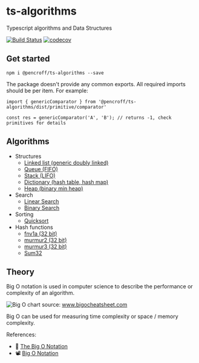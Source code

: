 # ts-algorithms
Typescript algorithms and Data Structures

[![Build Status](https://travis-ci.org/Pencroff/ts-algorithms.svg?branch=master)](https://travis-ci.org/Pencroff/ts-algorithms)
[![codecov](https://codecov.io/gh/Pencroff/ts-algorithms/branch/master/graph/badge.svg)](https://codecov.io/gh/Pencroff/ts-algorithms)

## Get started

`npm i @pencroff/ts-algorithms --save`

The package doesn't provide any common exports. All required imports should be per item.
For example:

```
import { genericComparator } from '@pencroff/ts-algorithms/dist/primitive/comparator'

const res = genericComparator('A', 'B'); // returns -1, check primitives for details
```

## Algorithms

* Structures
    * [Linked list (generic doubly linked)](https://ts-algorithms.pencroff.com/classes/structure.linkedlist.html)
    * [Queue (FIFO)](https://ts-algorithms.pencroff.com/classes/structure.queue.html)
    * [Stack (LIFO)](https://ts-algorithms.pencroff.com/classes/structure.stack.html)
    * [Dictionary (hash table, hash map)](https://ts-algorithms.pencroff.com/classes/structure.dictionary.html)
    * [Heap (binary min heap)](https://ts-algorithms.pencroff.com/classes/structure.binaryheap.html)
* Search
    * [Linear Search](https://ts-algorithms.pencroff.com/modules/search.html#linearindexof)
    * [Binary Search](https://ts-algorithms.pencroff.com/modules/search.html#binaryindexof)
* Sorting
    * [Quicksort](https://ts-algorithms.pencroff.com/modules/sort.html#qsort)
* Hash functions
    * [fnv1a (32 bit)](https://ts-algorithms.pencroff.com/modules/hash.html#fnv1a32)
    * [murmur2 (32 bit)](https://ts-algorithms.pencroff.com/modules/hash.html##murmur2_32)
    * [murmur3 (32 bit)](https://ts-algorithms.pencroff.com/modules/hash.html##murmur3_32)
    * [Sum32](https://ts-algorithms.pencroff.com/modules/hash.html#sum32)
    

## Theory

Big O notation is used in computer science to describe the performance or complexity of an algorithm.

![Big O chart](https://ts-algorithms.pencroff.com/assets/big-o-chart.svg)
source: www.bigocheatsheet.com

Big O can be used for measuring time complexity or space / memory complexity.

References:

* 📝 [The Big O Notation](https://dev.to/sarah_chima/the-big-o-notation-an-introduction-34f7)
* 📽️ [Big O Notation](https://www.youtube.com/watch?v=v4cd1O4zkGw)
